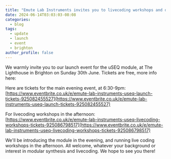 ```yaml
---
title: "Emute Lab Instruments invites you to livecoding workshops and demos of our new uSEQ module, at The Lighthouse, Brighton, 30th June"
date: 2024-06-14T03:03:03-08:08
categories:
  - blog
tags:
  - update
  - launch
  - event  
  - brighton
author_profile: false
---
```


We warmly invite you to our launch event for the uSEQ module, at The Lighthouse in Brighton on Sunday 30th June.  Tickets are free,  more info here:


Here are tickets for the main evening event, at 6:30-9pm: [https://www.eventbrite.co.uk/e/emute-lab-instruments-useq-launch-tickets-925082455527](https://www.eventbrite.co.uk/e/emute-lab-instruments-useq-launch-tickets-925082455527)

For livecoding workshops in the afternoon: [https://www.eventbrite.co.uk/e/emute-lab-instruments-useq-livecoding-workshops-tickets-925086798517](https://www.eventbrite.co.uk/e/emute-lab-instruments-useq-livecoding-workshops-tickets-925086798517)


We'll be introducing the module in the evening, and running live coding workshops in the afternoon.  All welcome, whatever your background or interest in modular synthesis and livecoding. We hope to see you there!

